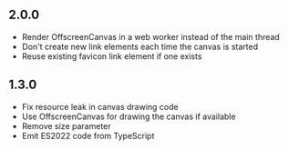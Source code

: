 ## 2.0.0
- Render OffscreenCanvas in a web worker instead of the main thread
- Don't create new link elements each time the canvas is started
- Reuse existing favicon link element if one exists

## 1.3.0
- Fix resource leak in canvas drawing code
- Use OffscreenCanvas for drawing the canvas if available
- Remove size parameter
- Emit ES2022 code from TypeScript